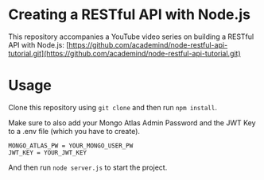 # Creating a RESTful API with Node.js
This repository accompanies a YouTube video series on building a RESTful API with Node.js: [https://github.com/academind/node-restful-api-tutorial.git](https://github.com/academind/node-restful-api-tutorial.git)

# Usage 
Clone this repository using ```git clone``` and then run ```npm install```.

Make sure to also add your Mongo Atlas Admin Password and the JWT Key to a .env file (which you have to create).

```
MONGO_ATLAS_PW = YOUR_MONGO_USER_PW
JWT_KEY = YOUR_JWT_KEY
```

And then run ```node server.js``` to start the project.